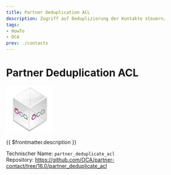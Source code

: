 ```yaml
---
title: Partner Deduplication ACL
description: Zugriff auf Deduplizierung der Kontakte steuern.
tags:
- HowTo
- OCA
prev: ./contacts
---
```

# Partner Deduplication ACL
![icon_oca_app](attachments/icon_oca_app.png)

{{ $frontmatter.description }}

Technischer Name: `partner_deduplicate_acl`\
Repository: <https://github.com/OCA/partner-contact/tree/16.0/partner_deduplicate_acl>
